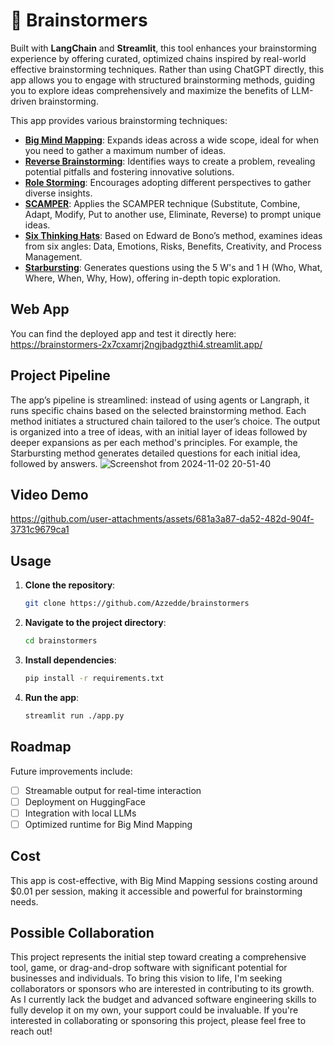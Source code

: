 # 🧠 Brainstormers

Built with **LangChain** and **Streamlit**, this tool enhances your brainstorming experience by offering curated, optimized chains inspired by real-world effective brainstorming techniques. Rather than using ChatGPT directly, this app allows you to engage with structured brainstorming methods, guiding you to explore ideas comprehensively and maximize the benefits of LLM-driven brainstorming.

This app provides various brainstorming techniques:
- **[Big Mind Mapping](https://arxiv.org/abs/2310.19275)**: Expands ideas across a wide scope, ideal for when you need to gather a maximum number of ideas.
- **[Reverse Brainstorming](https://info.orchidea.dev/innovation-blog/guide-to-ai-powered-brainstorming-sessions)**: Identifies ways to create a problem, revealing potential pitfalls and fostering innovative solutions.
- **[Role Storming](https://www.psychologytoday.com/us/blog/the-digital-self/202403/how-ai-can-transform-brainstorming)**: Encourages adopting different perspectives to gather diverse insights.
- **[SCAMPER](https://www.interaction-design.org/literature/article/learn-how-to-use-the-best-ideation-methods-scamper)**: Applies the SCAMPER technique (Substitute, Combine, Adapt, Modify, Put to another use, Eliminate, Reverse) to prompt unique ideas.
- **[Six Thinking Hats](https://www.groupmap.com/portfolio/six-thinking-hats)**: Based on Edward de Bono’s method, examines ideas from six angles: Data, Emotions, Risks, Benefits, Creativity, and Process Management.
- **[Starbursting](https://lucidspark.com/blog/how-to-use-starbursting-for-brainstorming)**: Generates questions using the 5 W's and 1 H (Who, What, Where, When, Why, How), offering in-depth topic exploration.

## Web App
You can find the deployed app and test it directly here: https://brainstormers-2x7cxamrj2ngjbadgzthi4.streamlit.app/
## Project Pipeline
The app’s pipeline is streamlined: instead of using agents or Langraph, it runs specific chains based on the selected brainstorming method. Each method initiates a structured chain tailored to the user’s choice. The output is organized into a tree of ideas, with an initial layer of ideas followed by deeper expansions as per each method's principles. For example, the Starbursting method generates detailed questions for each initial idea, followed by answers.
![Screenshot from 2024-11-02 20-51-40](https://github.com/user-attachments/assets/a703a222-2e5d-41ea-a7f9-be9a94add57a)

## Video Demo

https://github.com/user-attachments/assets/681a3a87-da52-482d-904f-3731c9679ca1

## Usage

1. **Clone the repository**:
   ```bash
   git clone https://github.com/Azzedde/brainstormers
   ```
2. **Navigate to the project directory**:
   ```bash
   cd brainstormers
   ```
3. **Install dependencies**:
   ```bash
   pip install -r requirements.txt
   ```
4. **Run the app**:
   ```bash
   streamlit run ./app.py
   ```

## Roadmap
Future improvements include:
- [ ] Streamable output for real-time interaction
- [ ] Deployment on HuggingFace
- [ ] Integration with local LLMs
- [ ] Optimized runtime for Big Mind Mapping

## Cost
This app is cost-effective, with Big Mind Mapping sessions costing around $0.01 per session, making it accessible and powerful for brainstorming needs.

## Possible Collaboration

This project represents the initial step toward creating a comprehensive tool, game, or drag-and-drop software with significant potential for businesses and individuals. To bring this vision to life, I'm seeking collaborators or sponsors who are interested in contributing to its growth. As I currently lack the budget and advanced software engineering skills to fully develop it on my own, your support could be invaluable. If you're interested in collaborating or sponsoring this project, please feel free to reach out!
